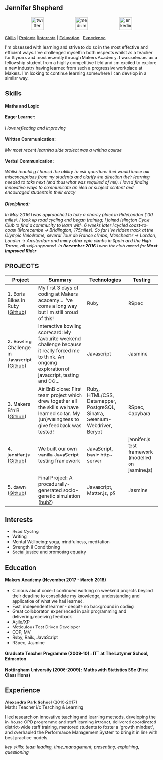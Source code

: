 ## Jennifer Shepherd

<p align="center">
<a href="https://twitter.com/teachlearncode">
<img src="http://goinkscape.com/wp-content/uploads/2015/07/twitter-logo-final.png" alt="twitter" hspace="50" height="42" width="42"></a>

<a href="https://medium.com/@jennifer.elaine.mairead">
<img src="https://static1.squarespace.com/static/53457bcae4b0bc890d496d14/t/568ebeee4bf118e7ef8dbef3/1452195567236/medium_logo_detail_icon.png?format=300w" alt="medium" hspace="50" height="42" width="42"></a>

<a href="https://www.linkedin.com/in/jennifer-em-shepherd/">
<img src="https://www.iconfinder.com/data/icons/free-social-icons/67/linkedin_circle_color-512.png" alt="linkedin" hspace="50" height="42" width="42"></a></p>

[Skills](#skills) | [Projects](#projects) |[Interests](#interests) | [Education](#education) | [Experience](#experience)

I'm obsessed with learning and strive to do so in the most effective and efficient ways. I've challenged myself in both respects whilst as a teacher for 8 years and most recently through Makers Academy.  I was selected as a fellowship student from a highly competitive field and am excited to explore a new industry having learned from such a progressive workplace at Makers.  I'm looking to continue learning somewhere I can develop in a similar way.

## Skills

#### Maths and Logic
#### Eager Learner:
_I love reflecting and improving_
#### Written Communication:
_My most recent learning side project was a writing course_
#### Verbal Communication:
_Whilst teaching I honed the ability to ask questions that would tease out misconceptions from my students and clarify the direction their learning needed to take next (and thus what was required of me).  I loved finding innovative ways to communicate an idea or subject content and encouraged students in their oracy_
#### *Disciplined:*
_In May 2016 I was approached to take a charity place in RideLondon (100 miles).  I took up road cycling and began training; I joined Islington Cycle Club to find a community to learn with. 6 weeks later I cycled coast-to-coast (Morecambe -> Bridlington, 175miles). So far I've ridden track at the Olympic Velodrome, several Tour de France climbs, Manchester -> London, London -> Amsterdam and many other epic climbs in Spain and the High Tatras, all self-supported.  In **December 2016** I won the club award for **Most Improved Rider**_


## PROJECTS
| Project           | Summary       | Technologies  | Testing |
| ----------------- |---------------| --------------|---------|
| 1. Boris Bikes in Ruby ([Github](https://github.com/jenniferemshepherd/Boris-Bikes-Day-3)) | My first 3 days of coding at Makers academy... I've come a long way but I'm still proud of this! |Ruby | RSpec |
| 2.  Bowling Challenge in Javascript ([Github](https://github.com/jenniferemshepherd/bowling-challenge))| Interactive bowling scorecard: My favourite weekend challenge because it really forced me to think.  An ongoing exploration of javascript, testing and OO... | Javascript | Jasmine  |
| 3. Makers B'n'B ([Github](https://github.com/jenniferemshepherd/strength-bnb))| Air BnB clone: First team project which drew together all the skills we have learned so far.  My (un)willingness to give feedback was tested! | Ruby, HTML/CSS, Datamapper, PostgreSQL, Sinatra, Selenium-Webdriver, Bcrypt | RSpec, Capybara |
| 4. jennifer.js ([Github](https://github.com/jenniferemshepherd/jennifer.js))| We built our own vanilla JavaScript testing framework | JavaScript, basic http-server | jennifer.js test framework (modelled on jasmine.js) |
| 5. dawn ([Github](https://github.com/jenniferemshepherd/dawn)) | Final Project: A procedurally-generated socio-genetic simulation ([huh?](https://medium.com/@dawnmakersacademy/final-project-day-2-a74065a51441)) | Javascript, Matter.js, p5 | Jasmine |

## Interests
- Road Cycling
- Writing
- Mental Wellbeing: yoga, mindfulness, meditation
- Strength & Conditioning
- Social justice and promoting equality

## Education

#### Makers Academy (November 2017 - March 2018)
- Curious about code: I continued working on weekend projects beyond their deadline to consolidate my knowledge, understanding and application of what we had learned.
- Fast, independent learner - despite no background in coding
- Great collaborator: experienced in pair programming and delivering/receiving feedback
- Agile/XP
- Meticulous Test Driven Developer
- OOP, MV
- Ruby, Rails, JavaScript
- RSpec, Jasmine

#### Graduate Teacher Programme (2009-10) : ITT at The Latymer School, Edmonton

#### Nottingham University (2006-2009) : Maths with Statistics BSc (First Class Hons)

## Experience

**Alexandra Park School** (2010-2017)    
Maths Teacher i/c Teaching & Learning

I led research on innovative teaching and learning methods, developing the in-house CPD programme and staff learning intranet, delivered coordinated district-wide staff training, mentored students to foster a 'growth mindset', and overhauled the Performance Management System to bring it in line with best practice models.

_key skills: team leading, time_management, presenting, explaining, questioning_

